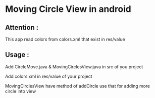 <h1>Moving Circle View in android</h1>
<h2>Attention :</h2>
<p>This app read colors from colors.xml that exist in res/value</p>
<h2>Usage :</h2>
<p>Add CircleMove.java &amp; MovingCirclesView.java in src of you project</p>
<p>Add colors.xml in res/value of your project</p>
<p>MovingCirclesView have method of addCircle use that for adding more circle into view</p>